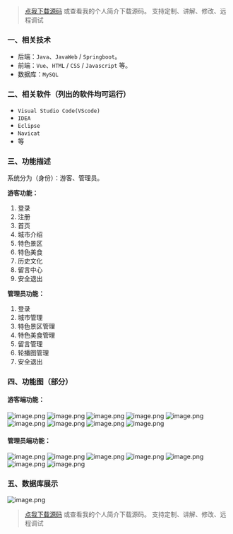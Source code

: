 
> [点我下载源码](https://www.notmaker.com) 
> 或查看我的个人简介下载源码。
> 支持定制、讲解、修改、远程调试
### 一、相关技术
- 后端：`Java`、`JavaWeb` / `Springboot`。
- 前端：`Vue`、`HTML` / `CSS` / `Javascript` 等。
- 数据库：`MySQL`

### 二、相关软件（列出的软件均可运行）
- `Visual Studio Code(VScode)`
- `IDEA`
- `Eclipse`
- `Navicat`
- 等

### 三、功能描述
系统分为（身份）：游客、管理员。

**游客功能：**
1. 登录
2. 注册
3. 首页
4. 城市介绍
5. 特色景区
6. 特色美食
7. 历史文化
8. 留言中心
9. 安全退出


**管理员功能：**
1. 登录
2. 城市管理
3. 特色景区管理
4. 特色美食管理
5. 留言管理
6. 轮播图管理
7. 安全退出

### 四、功能图（部分）

#### 游客端功能：
![image.png](https://img-blog.csdnimg.cn/img_convert/3daafe788afff37c5dba01dc3abe5663.png)
![image.png](https://img-blog.csdnimg.cn/img_convert/814f6bfb621665193f837cbcc23155a6.png)
![image.png](https://img-blog.csdnimg.cn/img_convert/e881a83bfe64a4fc5c63ce406a1116ef.png)
![image.png](https://img-blog.csdnimg.cn/img_convert/46f26377b1fc85c9feaa8115e65e81d7.png)
![image.png](https://img-blog.csdnimg.cn/img_convert/031b653b5fed0db991c8f8cf90a46e16.png)
![image.png](https://img-blog.csdnimg.cn/img_convert/aa66c43e6b88956e40f0b1e606d6be89.png)
![image.png](https://img-blog.csdnimg.cn/img_convert/71f77f73aa5653a45cce0cc83d061ca2.png)
![image.png](https://img-blog.csdnimg.cn/img_convert/a769d49bb00351aaaeec3f97f28815b7.png)
![image.png](https://img-blog.csdnimg.cn/img_convert/1baa013ed64e22e9e77124449aad623c.png)

#### 管理员端功能：
![image.png](https://img-blog.csdnimg.cn/img_convert/eb44d491055a0b6cc89230afb55a706e.png)
![image.png](https://img-blog.csdnimg.cn/img_convert/780becda973a78f4c859396234c9b1b3.png)
![image.png](https://img-blog.csdnimg.cn/img_convert/0fe79f605cca4abff8a6d90ea7449f61.png)
![image.png](https://img-blog.csdnimg.cn/img_convert/ee3e9d73d3cc53832dac052a2cf88e1c.png)
![image.png](https://img-blog.csdnimg.cn/img_convert/97fc2991376d629fa50fec93c8b2b6c3.png)
![image.png](https://img-blog.csdnimg.cn/img_convert/e571df8814c220694d7cc28125471629.png)
![image.png](https://img-blog.csdnimg.cn/img_convert/7ad493b7ffc98c2888cddd77daa8e3ef.png)

### 五、数据库展示
![image.png](https://img-blog.csdnimg.cn/img_convert/f1abc08819d40703530a454866fbb362.png)

> [点我下载源码](https://www.notmaker.com) 
> 或查看我的个人简介下载源码。
> 支持定制、讲解、修改、远程调试
